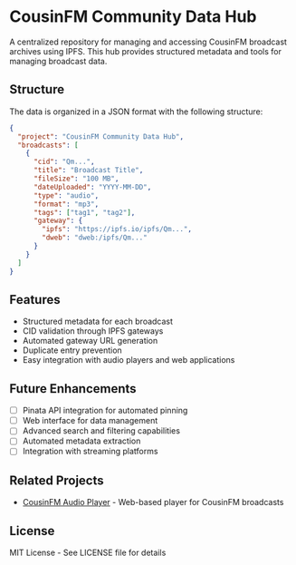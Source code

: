 # CousinFM Community Data Hub

A centralized repository for managing and accessing CousinFM broadcast archives using IPFS. This hub provides structured metadata and tools for managing broadcast data.

## Structure

The data is organized in a JSON format with the following structure:

```json
{
  "project": "CousinFM Community Data Hub",
  "broadcasts": [
    {
      "cid": "Qm...",
      "title": "Broadcast Title",
      "fileSize": "100 MB",
      "dateUploaded": "YYYY-MM-DD",
      "type": "audio",
      "format": "mp3",
      "tags": ["tag1", "tag2"],
      "gateway": {
        "ipfs": "https://ipfs.io/ipfs/Qm...",
        "dweb": "dweb:/ipfs/Qm..."
      }
    }
  ]
}
```

## Features

- Structured metadata for each broadcast
- CID validation through IPFS gateways
- Automated gateway URL generation
- Duplicate entry prevention
- Easy integration with audio players and web applications

## 
## Future Enhancements

- [ ] Pinata API integration for automated pinning
- [ ] Web interface for data management
- [ ] Advanced search and filtering capabilities
- [ ] Automated metadata extraction
- [ ] Integration with streaming platforms

## Related Projects

- [CousinFM Audio Player](https://github.com/yourusername/cousinfm-player) - Web-based player for CousinFM broadcasts

## License

MIT License - See LICENSE file for details 
